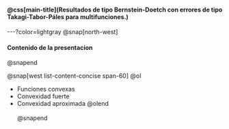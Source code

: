 #### @css[main-title](Resultados de tipo Bernstein-Doetch con errores de tipo Takagi-Tabor-Páles para multifunciones.)

---?color=lightgray
@snap[north-west]
  <h4 class="header"> Contenido de la presentacion </h4>
@snapend

@snap[west list-content-concise span-60]
@ol[](false)
- Funciones convexas
- Convexidad fuerte
- Convexidad aproximada
@olend
<br><br>
@snapend